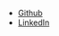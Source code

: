 * [Github](https://github.com/jenningsconnor)
* [LinkedIn](https://www.linkedin.com/in/connor-jennings-671a6585/)

